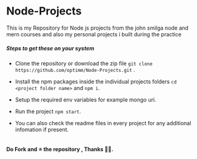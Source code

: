 # Node-Projects

This is my Repository for Node js projects from the john smilga node and mern courses and also my personal projects i built during the practice

##### Steps to get these on your system

- Clone the repository or download the zip file `git clone https://github.com/optimm/Node-Projects.git` .

- Install the npm packages inside the individual projects folders `cd <project folder name>` and `npm i`.

- Setup the required env variables for example mongo uri.

- Run the project `npm start`.
- You can also check the readme files in every project for any additional infomation if present.
<pre>
</pre>

#### Do Fork and ⭐ the repository , Thanks 👨‍💻.
